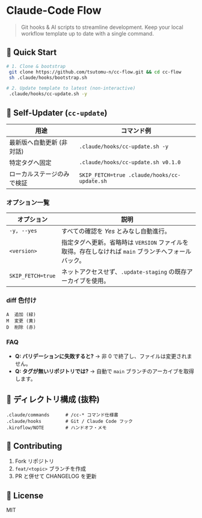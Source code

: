 # Claude-Code Flow

> Git hooks & AI scripts to streamline development. Keep your local workflow template up to date with a single command.

## 🚀 Quick Start
```bash
# 1. Clone & bootstrap
 git clone https://github.com/tsutomu-n/cc-flow.git && cd cc-flow
 sh .claude/hooks/bootstrap.sh

# 2. Update template to latest (non-interactive)
 .claude/hooks/cc-update.sh -y
```

## 🔄 Self-Updater (`cc-update`)
| 用途 | コマンド例 |
|------|------------|
| 最新版へ自動更新 (非対話) | `.claude/hooks/cc-update.sh -y` |
| 特定タグへ固定 | `.claude/hooks/cc-update.sh v0.1.0` |
| ローカルステージのみで検証 | `SKIP_FETCH=true .claude/hooks/cc-update.sh` |

### オプション一覧
| オプション | 説明 |
|-----------|------|
| `-y, --yes` | すべての確認を *Yes* とみなし自動進行。
| `<version>` | 指定タグへ更新。省略時は `VERSION` ファイルを取得。存在しなければ `main` ブランチへフォールバック。
| `SKIP_FETCH=true` | ネットアクセスせず、`.update-staging` の既存アーカイブを使用。

### diff 色付け
```
A  追加 (緑)
M  変更 (黄)
D  削除 (赤)
```

### FAQ
- **Q: バリデーションに失敗すると?**  → 非 0 で終了し、ファイルは変更されません。
- **Q: タグが無いリポジトリでは?**  → 自動で `main` ブランチのアーカイブを取得します。

## 📁 ディレクトリ構成 (抜粋)
```
.claude/commands      # /cc-* コマンド仕様書
.claude/hooks         # Git / Claude Code フック
.kiroflow/NOTE        # ハンドオフ・メモ
```

## 🤝 Contributing
1. Fork リポジトリ
2. `feat/<topic>` ブランチを作成
3. PR と併せて CHANGELOG を更新

## 📜 License
MIT
